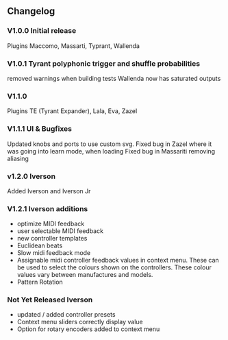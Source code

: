 ## Changelog

### V1.0.0 Initial release

Plugins Maccomo, Massarti, Typrant, Wallenda

### V1.0.1 Tyrant polyphonic trigger and shuffle probabilities

removed warnings when building tests
Wallenda now has saturated outputs

### V1.1.0

Plugins TE (Tyrant Expander), Lala, Eva, Zazel


### V1.1.1 UI & Bugfixes

Updated knobs and ports to use custom svg. 
Fixed bug in Zazel where it was going into learn mode, when loading
Fixed bug in Massariti removing aliasing

### v1.2.0 Iverson

Added Iverson and Iverson Jr

### V1.2.1 Iverson additions

 - optimize MIDI feedback
 - user selectable MIDI feedback
 - new controller templates
 - Euclidean beats
 - Slow midi feedback mode
 - Assignable midi controller feedback values in context menu. These can be used to select the colours shown on the controllers. These colour values vary between manufactures and models.
 - Pattern Rotation
  

### Not Yet Released Iverson

 - updated / added controller presets
 - Context menu sliders correctly display value
 - Option for rotary encoders added to context menu
 

